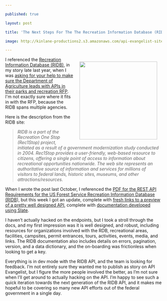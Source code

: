---
published: true
layout: post
title: 'The Next Steps For The The Recreation Information Database (RIDB) API'
image: http://kinlane-productions2.s3.amazonaws.com/api-evangelist-site/blog/ridb-api.png
---

<p><a href="http://ridb-dev.nsitellc.com/docs/api/v1/#introduction"><img style="padding: 15px;" src="https://kinlane-productions2.s3.amazonaws.com/api-evangelist-site/blog/ridb-api.png" alt="" width="250" align="right" /></a>
<p>I referenced the <a href="https://ridb.recreation.gov/">Recreation Information Database (RIDB)</a>, in my story late last year, when I was <a href="http://apievangelist.com/2014/10/16/i-need-help-to-make-sure-the-dept-of-agriculture-leads-with-apis-in-their-parks-and-recreation-rfp/">asking for your help to make sure the Department of Agriculture leads with APIs in their parks and recreation RFP</a>.  I'm not exactly sure where it fits in with the RFP, because the RIDB spans multiple agencies.
<p>Here is the description from the RIDB site:
<blockquote><em>RIDB is a part of the Recreation One Stop (Rec1Stop) project, initiated as a result of a government modernization study conducted in 2004. Rec1Stop provides a user-friendly, web-based resource to citizens, offering a single point of access to information about recreational opportunities nationwide. The web site represents an authoritative source of information and services for millions of visitors to federal lands, historic sites, museums, and other attractions/resources.</em></blockquote>
<p>When I wrote the post last October, I referenced the <a href="http://ridb-dev.nsitellc.com/docs/api/v1/RIDB_API_Requirements_20150113.pdf">PDF for the REST API Requirements for the US Forest Service Recreation Information Database (RIDB</a>), but this week I got an update, complete with <a href="http://ridb-dev.nsitellc.com/docs/api/v1/#introduction">fresh links to a preview of a pretty well designed API</a>, complete with <a href="https://github.com/tripit/slate">documentation developed using Slate</a>.
<p>I haven&rsquo;t actually hacked on the endpoints, but I took a stroll through the docs, and my first impression was it is well designed, and robust, including resources for organizations involved with the RDB, recreational areas, facilities, campsites, permit entrances, tours, activities, events, media, and links.  The RIDB documentation also includes details on errors, pagination, version, and a data dictionary, and the on-boarding was frictionless when looking to get a key.
<p>Everything is in dev mode with the RIDB API, and the team is looking for feedback. I&rsquo;m not entirely sure they wanted me to publish as story on API Evangelist, but I figure the more people involved the better, as I&rsquo;m not sure when I&rsquo;ll get around to actually hacking on the API. I&rsquo;m happy to see such a quick iteration towards the next generation of the RIDB API, and it makes me hopeful to be covering so many new API efforts out of the federal government in a single day.

